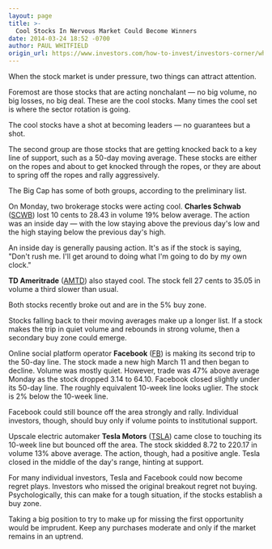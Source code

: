 ```yaml
---
layout: page
title: >-
  Cool Stocks In Nervous Market Could Become Winners
date: 2014-03-24 18:52 -0700
author: PAUL WHITFIELD
origin_url: https://www.investors.com/how-to-invest/investors-corner/what-stocks-are-acting-right
---
```





When the stock market is under pressure, two things can attract attention.


Foremost are those stocks that are acting nonchalant — no big volume, no big losses, no big deal. These are the cool stocks. Many times the cool set is where the sector rotation is going.


The cool stocks have a shot at becoming leaders — no guarantees but a shot.


The second group are those stocks that are getting knocked back to a key line of support, such as a 50-day moving average. These stocks are either on the ropes and about to get knocked through the ropes, or they are about to spring off the ropes and rally aggressively.


The Big Cap has some of both groups, according to the preliminary list.


On Monday, two brokerage stocks were acting cool. **Charles Schwab** ([SCWB](https://research.investors.com/quote.aspx?symbol=SCWB)) lost 10 cents to 28.43 in volume 19% below average. The action was an inside day — with the low staying above the previous day's low and the high staying below the previous day's high.


An inside day is generally pausing action. It's as if the stock is saying, "Don't rush me. I'll get around to doing what I'm going to do by my own clock."


**TD Ameritrade** ([AMTD](https://research.investors.com/quote.aspx?symbol=AMTD)) also stayed cool. The stock fell 27 cents to 35.05 in volume a third slower than usual.


Both stocks recently broke out and are in the 5% buy zone.


Stocks falling back to their moving averages make up a longer list. If a stock makes the trip in quiet volume and rebounds in strong volume, then a secondary buy zone could emerge.


Online social platform operator **Facebook** ([FB](https://research.investors.com/quote.aspx?symbol=FB)) is making its second trip to the 50-day line. The stock made a new high March 11 and then began to decline. Volume was mostly quiet. However, trade was 47% above average Monday as the stock dropped 3.14 to 64.10. Facebook closed slightly under its 50-day line. The roughly equivalent 10-week line looks uglier. The stock is 2% below the 10-week line.


Facebook could still bounce off the area strongly and rally. Individual investors, though, should buy only if volume points to institutional support.


Upscale electric automaker **Tesla Motors** ([TSLA](https://research.investors.com/quote.aspx?symbol=TSLA)) came close to touching its 10-week line but bounced off the area. The stock skidded 8.72 to 220.17 in volume 13% above average. The action, though, had a positive angle. Tesla closed in the middle of the day's range, hinting at support.


For many individual investors, Tesla and Facebook could now become regret plays. Investors who missed the original breakout regret not buying. Psychologically, this can make for a tough situation, if the stocks establish a buy zone.


Taking a big position to try to make up for missing the first opportunity would be imprudent. Keep any purchases moderate and only if the market remains in an uptrend.





